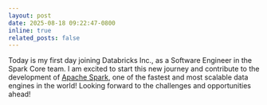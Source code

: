 ```yaml
---
layout: post
date: 2025-08-18 09:22:47-0800
inline: true
related_posts: false
---
```

Today is my first day joining Databricks Inc., as a Software Engineer in the Spark Core team. I am excited to start this new journey and contribute to the development of [Apache Spark](https://spark.apache.org), one of the fastest and most scalable data engines in the world! Looking forward to the challenges and opportunities ahead!